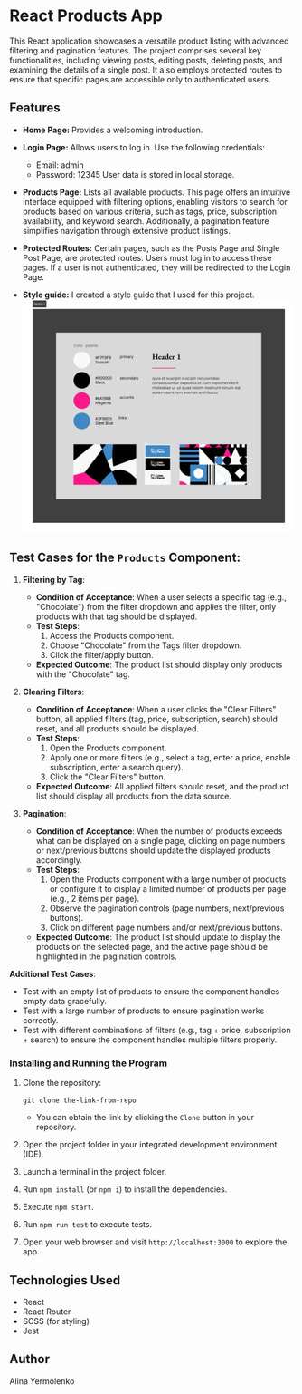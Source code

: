 # React Products App

This React application showcases a versatile product listing with advanced filtering and pagination features. The project comprises several key functionalities, including viewing posts, editing posts, deleting posts, and examining the details of a single post. It also employs protected routes to ensure that specific pages are accessible only to authenticated users.

## Features

- **Home Page:** Provides a welcoming introduction.

- **Login Page:** Allows users to log in. Use the following credentials:
  - Email: admin
  - Password: 12345
  User data is stored in local storage.

- **Products Page:** Lists all available products. This page offers an intuitive interface equipped with filtering options, enabling visitors to search for products based on various criteria, such as tags, price, subscription availability, and keyword search. Additionally, a pagination feature simplifies navigation through extensive product listings.

- **Protected Routes:** Certain pages, such as the Posts Page and Single Post Page, are protected routes. Users must log in to access these pages. If a user is not authenticated, they will be redirected to the Login Page.

- **Style guide:** I created a style guide that I used for this project.
![style-guide](./public/pictures/style-guide.png)


## Test Cases for the `Products` Component:

1. **Filtering by Tag**:
   - **Condition of Acceptance**: When a user selects a specific tag (e.g., "Chocolate") from the filter dropdown and applies the filter, only products with that tag should be displayed.
   - **Test Steps**:
     1. Access the Products component.
     2. Choose "Chocolate" from the Tags filter dropdown.
     3. Click the filter/apply button.
   - **Expected Outcome**: The product list should display only products with the "Chocolate" tag.

2. **Clearing Filters**:
   - **Condition of Acceptance**: When a user clicks the "Clear Filters" button, all applied filters (tag, price, subscription, search) should reset, and all products should be displayed.
   - **Test Steps**:
     1. Open the Products component.
     2. Apply one or more filters (e.g., select a tag, enter a price, enable subscription, enter a search query).
     3. Click the "Clear Filters" button.
   - **Expected Outcome**: All applied filters should reset, and the product list should display all products from the data source.

3. **Pagination**:
   - **Condition of Acceptance**: When the number of products exceeds what can be displayed on a single page, clicking on page numbers or next/previous buttons should update the displayed products accordingly.
   - **Test Steps**:
     1. Open the Products component with a large number of products or configure it to display a limited number of products per page (e.g., 2 items per page).
     2. Observe the pagination controls (page numbers, next/previous buttons).
     3. Click on different page numbers and/or next/previous buttons.
   - **Expected Outcome**: The product list should update to display the products on the selected page, and the active page should be highlighted in the pagination controls.

**Additional Test Cases**:
- Test with an empty list of products to ensure the component handles empty data gracefully.
- Test with a large number of products to ensure pagination works correctly.
- Test with different combinations of filters (e.g., tag + price, subscription + search) to ensure the component handles multiple filters properly.

### Installing and Running the Program

1. Clone the repository:
    ```
    git clone the-link-from-repo
    ```
    - You can obtain the link by clicking the `Clone` button in your repository.

2. Open the project folder in your integrated development environment (IDE).

3. Launch a terminal in the project folder.

4. Run `npm install` (or `npm i`) to install the dependencies.

5. Execute `npm start`.

6. Run `npm run test` to execute tests.

7. Open your web browser and visit `http://localhost:3000` to explore the app.

## Technologies Used

- React
- React Router
- SCSS (for styling)
- Jest

## Author

Alina Yermolenko